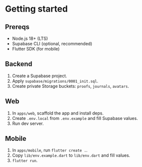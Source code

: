 Getting started
===============

Prereqs
-------
- Node.js 18+ (LTS)
- Supabase CLI (optional, recommended)
- Flutter SDK (for mobile)

Backend
-------
1) Create a Supabase project.
2) Apply `supabase/migrations/0001_init.sql`.
3) Create private Storage buckets: `proofs`, `journals`, `avatars`.

Web
---
1) In `apps/web`, scaffold the app and install deps.
2) Create `.env.local` from `.env.example` and fill Supabase values.
3) Run dev server.

Mobile
------
1) In `apps/mobile`, run `flutter create .`.
2) Copy `lib/env.example.dart` to `lib/env.dart` and fill values.
3) `flutter run`.


